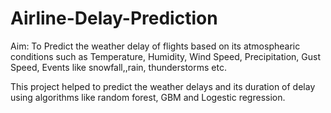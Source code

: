 # Airline-Delay-Prediction

Aim: To Predict the weather delay of flights based on its atmosphearic conditions such as Temperature, Humidity, Wind Speed, Precipitation, Gust Speed, Events like snowfall,,rain, thunderstorms etc. 

This project helped to predict the weather delays and its duration of delay using algorithms like random forest, GBM and Logestic regression.
